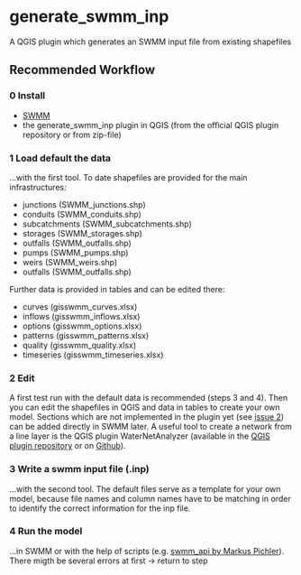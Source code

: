 # generate_swmm_inp
A QGIS plugin which generates an SWMM input file from existing shapefiles

## Recommended Workflow
### 0 Install 
- [SWMM](https://www.epa.gov/water-research/storm-water-management-model-swmm)
- the generate_swmm_inp plugin in QGIS (from the official QGIS plugin repository or from zip-file)

### 1 Load default the data 
...with the first tool. To date shapefiles are provided for the main infrastructures:
- junctions (SWMM_junctions.shp)
- conduits (SWMM_conduits.shp)
- subcatchments (SWMM_subcatchments.shp)
- storages (SWMM_storages.shp)
- outfalls (SWMM_outfalls.shp)
- pumps (SWMM_pumps.shp)
- weirs (SWMM_weirs.shp)
- outfalls (SWMM_outfalls.shp)

Further data is provided in tables and can be edited there:
- curves (gisswmm_curves.xlsx)
- inflows (gisswmm_inflows.xlsx)
- options (gisswmm_options.xlsx)
- patterns (gisswmm_patterns.xlsx)
- quality  (gisswmm_quality.xlsx)
- timeseries (gisswmm_timeseries.xlsx)

### 2 Edit
A first test run with the default data is recommended (steps 3 and 4).
Then you can edit the shapefiles in QGIS and data in tables to create your own model. Sections which are not implemented in the plugin yet (see [issue 2](https://github.com/Jannik-Schilling/generate_swmm_inp/issues/2)) can be added directly in SWMM later. A useful tool to create a network from a line layer is the QGIS plugin WaterNetAnalyzer (available in the [QGIS plugin repository](https://plugins.qgis.org/plugins/WaterNetAnalyzer-master/) or on [Github](https://github.com/Jannik-Schilling/WaterNetAnalyzer)).

### 3 Write a swmm input file (.inp)
...with the second tool. The default files serve as a template for your own model, because file names and column names have to be matching in order to identify the correct information for the inp file.

### 4 Run the model
...in SWMM or with the help of scripts (e.g. [swmm_api by Markus Pichler](https://gitlab.com/markuspichler/swmm_api)). There migth be several errors at first -> return to step  




